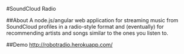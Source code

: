 #SoundCloud Radio

##About
A node.js/angular web application for streaming music from SoundCloud profiles in a radio-style format and (eventually) for recommending artists and songs similar to the ones you listen to.

##Demo
<a href="http://robotradio.herokuapp.com/">http://robotradio.herokuapp.com/</a>